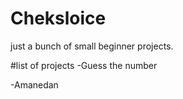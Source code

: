 # Cheksloice
 just a bunch of small beginner projects.

#list of projects
	-Guess the number
	


-Amanedan